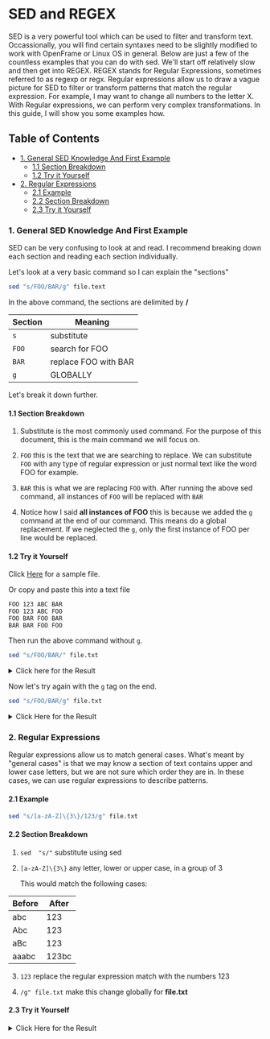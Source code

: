 # SED and REGEX

SED is a very powerful tool which can be used to filter and transform text. Occassionally, you will find certain syntaxes need to be slightly modified to work with OpenFrame or Linux OS in general. Below are just a few of the countless examples that you can do with sed. We'll start off relatively slow and then get into REGEX. REGEX stands for Regular Expressions, sometimes referred to as regexp or regx. Regular expressions allow us to draw a vague picture for SED to filter or transform patterns that match the regular expression. For example, I may want to change all numbers to the letter X. With Regular expressions, we can perform very complex transformations. In this guide, I will show you some examples how.

## Table of Contents

- [1. General SED Knowledge And First Example](#1-general-sed-knowledge-and-first-example)
	- [1.1 Section Breakdown](#11-section-breakdown)
	- [1.2 Try it Yourself](#12-try-it-yourself)
- [2. Regular Expressions](#2-regular-expressions)
	- [2.1 Example](#21-example)
	- [2.2 Section Breakdown](#22-section-breakdown)
	- [2.3 Try it Yourself](#23-try-it-yourself)

### 1. General SED Knowledge And First Example

SED can be very confusing to look at and read. I recommend breaking down each section and reading each section individually.

Let's look at a very basic command so I can explain the "sections"

```bash
sed "s/FOO/BAR/g" file.text
```

In the above command, the sections are delimited by **/**

| Section | Meaning               |
|---------|-----------------------|
|```s```  |  substitute           |
|```FOO```|  search for FOO       |
|```BAR```|  replace FOO with BAR |
|```g```  |  GLOBALLY             |

Let's break it down further.

#### 1.1 Section Breakdown

1. Substitute is the most commonly used command. For the purpose of this document, this is the main command we will focus on.

2. ```FOO``` this is the text that we are searching to replace. We can substitute ```FOO``` with any type of regular expression or just normal text like the word FOO for example.

3. ```BAR``` this is what we are replacing ```FOO``` with. After running the above sed command, all instances of ```FOO``` will be replaced with  ```BAR```

4. Notice how I said **all instances of FOO** this is because we added the ```g``` command at the end of our command. This means do a global replacement. If we neglected the ```g```, only the first instance of FOO per line would be replaced.

#### 1.2 Try it Yourself

Click [Here](./examples/example1/file.txt) for a sample file.

Or copy and paste this into a text file

```
FOO 123 ABC BAR
FOO 123 ABC FOO
FOO BAR FOO BAR
BAR BAR FOO FOO
```

Then run the above command without ```g```.

```bash
sed "s/FOO/BAR/" file.txt
```

<details>
	<summary>Click here for the Result</summary>

```
BAR 123 ABC BAR
BAR 123 ABC FOO
BAR BAR FOO BAR
BAR BAR BAR FOO
```
</details>

Now let's try again with the ```g``` tag on the end.

```bash
sed "s/FOO/BAR/g" file.txt
```

<details>
	<summary>Click Here for the Result</summary>

```
BAR 123 ABC BAR
BAR 123 ABC BAR
BAR BAR BAR BAR
BAR BAR BAR BAR
```
</details>

### 2. Regular Expressions

Regular expressions allow us to match general cases. What's meant by "general cases" is that we may know a section of text contains upper and lower case letters, but we are not sure which order they are in. In these cases, we can use regular expressions to describe patterns.

#### 2.1 Example

```bash
sed "s/[a-zA-Z]\{3\}/123/g" file.txt
```

#### 2.2 Section Breakdown

1. ```sed  "s/"``` substitute using sed

2. ```[a-zA-Z]\{3\}``` any letter, lower or upper case, in a group of 3

	This would match the following cases:

| Before  | After  |
|---------|--------|
|   abc   |  123   |
|   Abc   |  123   |
|   aBc   |  123   |
|  aaabc  |  123bc |

3. ```123``` replace the regular expression match with the numbers 123

4. ```/g" file.txt``` make this change globally for __file.txt__

#### 2.3 Try it Yourself

<details>
	<summary>Click Here for the Result</summary>

```
123 123 123 123
123 123 123 123
123 123 123 123
123 123 123 123
```
</details>